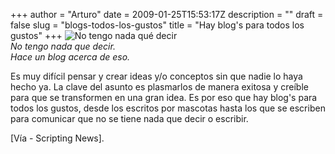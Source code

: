 +++
author = "Arturo"
date = 2009-01-25T15:53:17Z
description = ""
draft = false
slug = "blogs-todos-los-gustos"
title = "Hay blog's para todos los gustos"
+++
![No tengo nada qué decir](/images/import/97-blog-gustos.jpg "97-blog-gustos.jpg")<br /><cite>No tengo nada que decir.<br />Hace un blog acerca de eso.</cite>

Es muy difícil pensar y crear ideas y/o conceptos sin que nadie lo haya hecho ya. La clave del asunto es plasmarlos de manera exitosa y creíble para que se transformen en una gran idea. Es por eso que hay blog's para todos los gustos, desde los escritos por mascotas hasta los que se escriben para comunicar que no se tiene nada que decir o escribir.

<p>[Vía - Scripting News].</p>
